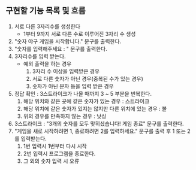 ## 구현할 기능 목록 및 흐름
1. 서로 다른 3자리수를 생성한다
	- 1부터 9까지 서로 다른 수로 이루어진 3자리 수 생성
2. "숫자 야구 게임을 시작합니다." 문구를 출력한다.
3. "숫자를 입력해주세요 : " 문구를 출력한다.
4. 3자리수를 입력 받는다.
   - 예외 출력을 하는 경우
     1. 3자리 수 이상을 입력받은 경우
     2. 서로 다른 숫자가 아닌 경우(중복된 수가 있는 경우)
     3. 숫자가 아닌 문자 등을 입력 받은 경우
5. 정답 확인 : 3스트라이크가 나올 때까지 3 ~ 5 부분을 반복한다.
   1. 해당 위치와 같은 곳에 같은 숫자가 있는 경우 : 스트라이크
   2. 해당 위치에 같은 숫자가 있지는 않지만 다른 위치에 있는 경우 : 볼
   3. 위의 경우를 만족하지 않는 경우 : 낫싱
6. 3스트라이크 : "3개의 숫자를 모두 맞히셨습니다! 게임 종료" 문구를 출력한다.
7. "게임을 새로 시작하려면 1, 종료하려면 2를 입력하세요." 문구를 출력 후 1 또는 2를 입력받는다.
   1. 1번 입력시 1번부터 다시 시작
   2. 2번 입력시 프로그램을 종료한다.
   3. 그 외의 숫자 입력 시 오류
